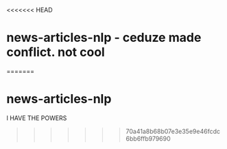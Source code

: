<<<<<<< HEAD
# news-articles-nlp - ceduze made conflict. not cool
=======
# news-articles-nlp

I HAVE THE POWERS
>>>>>>> 70a41a8b68b07e3e35e9e46fcdc6bb6ffb979690
